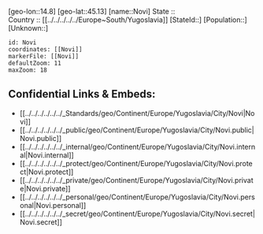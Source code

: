 ﻿---
location: [45.13,14.8] 
mapzoom: [7,12] 
mapmarker: city 
type: City
tags:
- geo/City


SpocWebEntityId: 32971
isDeleted: false
confidential: public

---
[geo-lon::14.8] 
[geo-lat::45.13] 
[name::Novi] 
State ::  
Country :: [[../../../../../Europe~South/Yugoslavia]] 
[StateId::] 
[Population::] 
[Unknown::] 


```leaflet
id: Novi
coordinates: [[Novi]] 
markerFile: [[Novi]] 
defaultZoom: 11 
maxZoom: 18
```


## Confidential Links & Embeds: 
- [[../../../../../../_Standards/geo/Continent/Europe/Yugoslavia/City/Novi|Novi]] 
- [[../../../../../../_public/geo/Continent/Europe/Yugoslavia/City/Novi.public|Novi.public]] 
- [[../../../../../../_internal/geo/Continent/Europe/Yugoslavia/City/Novi.internal|Novi.internal]] 
- [[../../../../../../_protect/geo/Continent/Europe/Yugoslavia/City/Novi.protect|Novi.protect]] 
- [[../../../../../../_private/geo/Continent/Europe/Yugoslavia/City/Novi.private|Novi.private]] 
- [[../../../../../../_personal/geo/Continent/Europe/Yugoslavia/City/Novi.personal|Novi.personal]] 
- [[../../../../../../_secret/geo/Continent/Europe/Yugoslavia/City/Novi.secret|Novi.secret]] 

